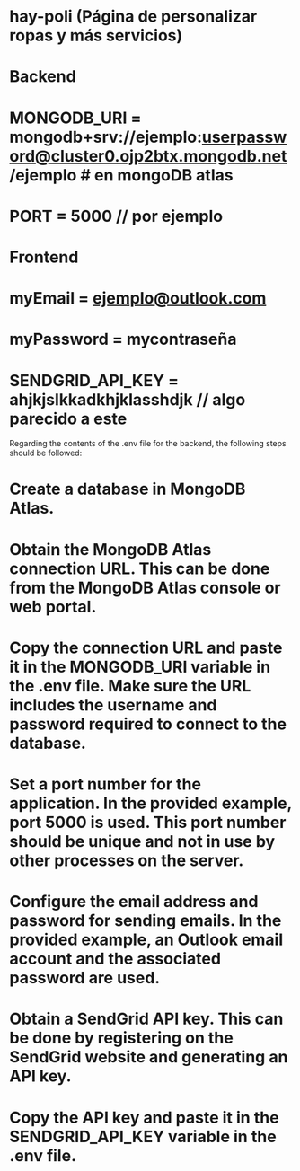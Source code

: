 # hay-poli (Página de personalizar ropas y más servicios)
# Backend
# MONGODB_URI = mongodb+srv://ejemplo:userpassword@cluster0.ojp2btx.mongodb.net/ejemplo # en mongoDB atlas
# PORT = 5000 // por ejemplo
# Frontend
# myEmail = ejemplo@outlook.com
# myPassword = mycontraseña 
# SENDGRID_API_KEY = ahjkjslkkadkhjklasshdjk  // algo parecido a este 

Regarding the contents of the .env file for the backend, the following steps should be followed:

# Create a database in MongoDB Atlas.
# Obtain the MongoDB Atlas connection URL. This can be done from the MongoDB Atlas console or web portal.
# Copy the connection URL and paste it in the MONGODB_URI variable in the .env file. Make sure the URL includes the username and password required to connect to the database.
# Set a port number for the application. In the provided example, port 5000 is used. This port number should be unique and not in use by other processes on the server.
# Configure the email address and password for sending emails. In the provided example, an Outlook email account and the associated password are used.
# Obtain a SendGrid API key. This can be done by registering on the SendGrid website and generating an API key.
# Copy the API key and paste it in the SENDGRID_API_KEY variable in the .env file.

